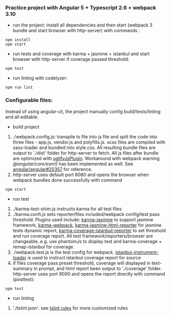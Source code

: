 ### Practice project with Angular 5 + Typescript 2.6 + webpack 3.10
* run the project: install all dependencies and then start (webpack 3 bundle and start browser with http-server) with commands :
```
npm install
npm start
```
* run tests and coverage with karma + jasmine + istanbul and start browser with http-server if coverage passed threshold:
```
npm test
```
* run linting with codelyzer:
```
npm run lint
```
### Configurable files:
Instead of using angular-cli, the project manually config build/tests/linting and all editable.
* build project
1. ./webpack.config.js: transpile ts file into js file and split the code into three files - app.js, vendor.js and polyfills.js. scss files are compiled with sass-loader and bundled into style.css. All resulting bundle files are output to './dist' folder for http-server to fetch. All js files after bundle are optimized with [uglifyJsPlugin](https://github.com/webpack-contrib/uglifyjs-webpack-plugin). Workaround with webpack warning *@angular/core/esm5* has been implemented as well. See [angular/angular#20357](https://github.com/angular/angular/issues/20357) for reference.
2. http-server uses default port 8080 and opens the browser when webpack bundles done successfully with command 
```
npm start
```
* run test
1. ./karma-test-shim.js instructs karma for all test files
2. ./karma.confi.js sets reporter/files included/webpack config/test pass threshold. Plugins used include: [karma-jasmine](https://github.com/karma-runner/karma-jasmine) to support jasmine framework, [karma-webpack](https://github.com/webpack-contrib/karma-webpack), [karma-jasmine-html-reporter](https://github.com/taras42/karma-jasmine-html-reporter) for jasmine tests dynamic report, [karma-coverage-istanbul-reporter](https://github.com/mattlewis92/karma-coverage-istanbul-reporter) to set threshold and run coverage report. All test framework/reporters/browser are changeable, e.g. use phantomJs to display test and karma-coverage + remap-istanbul for coverage.
3. ./webpack.test.js is the test config for webpack. [istanbul-instrument-loader](https://github.com/webpack-contrib/istanbul-instrumenter-loader) is used to instruct istanbul coverage report for source
4. if files coverage pass preset threshold, coverage will displayed in text-summary in prompt, and html report been output to './coverage' folder. http-server uses port 9000 and opens the report directly with command (posttest):
```
npm test
```
* run linting
1. './tslint.json': see [tslint rules](https://palantir.github.io/tslint/rules/) for more customized rules
